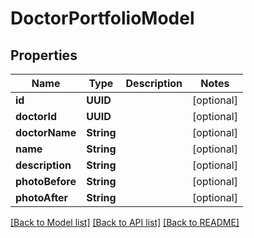 # DoctorPortfolioModel

## Properties
Name | Type | Description | Notes
------------ | ------------- | ------------- | -------------
**id** | **UUID** |  | [optional] 
**doctorId** | **UUID** |  | [optional] 
**doctorName** | **String** |  | [optional] 
**name** | **String** |  | [optional] 
**description** | **String** |  | [optional] 
**photoBefore** | **String** |  | [optional] 
**photoAfter** | **String** |  | [optional] 

[[Back to Model list]](../README.md#documentation-for-models) [[Back to API list]](../README.md#documentation-for-api-endpoints) [[Back to README]](../README.md)


